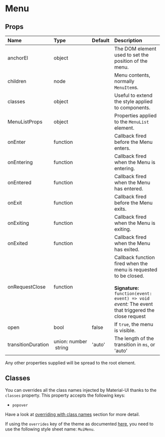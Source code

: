 # Menu



## Props
| Name | Type | Default | Description |
|:-----|:-----|:--------|:------------|
| anchorEl | object |  | The DOM element used to set the position of the menu. |
| children | node |  | Menu contents, normally `MenuItem`s. |
| classes | object |  | Useful to extend the style applied to components. |
| MenuListProps | object |  | Properties applied to the `MenuList` element. |
| onEnter | function |  | Callback fired before the Menu enters. |
| onEntering | function |  | Callback fired when the Menu is entering. |
| onEntered | function |  | Callback fired when the Menu has entered. |
| onExit | function |  | Callback fired before the Menu exits. |
| onExiting | function |  | Callback fired when the Menu is exiting. |
| onExited | function |  | Callback fired when the Menu has exited. |
| onRequestClose | function |  | Callback function fired when the menu is requested to be closed.<br><br>**Signature:**<br>`function(event: event) => void`<br>*event:* The event that triggered the close request |
| open | bool | false | If `true`, the menu is visible. |
| transitionDuration | union:&nbsp;number<br>&nbsp;string<br> | 'auto' | The length of the transition in `ms`, or 'auto' |

Any other properties supplied will be spread to the root element.
## Classes

You can overrides all the class names injected by Material-UI thanks to the `classes` property.
This property accepts the following keys:
- `popover`

Have a look at [overriding with class names](/customization/overrides#overriding-with-class-names)
section for more detail.

If using the `overrides` key of the theme as documented
[here](/customization/themes#customizing-all-instances-of-a-component-type),
you need to use the following style sheet name: `MuiMenu`.
